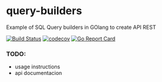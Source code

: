 # query-builders

Example of SQL Query builders in GOlang to create API REST

[![Build Status](https://travis-ci.org/Demitroi/query-builders.svg?branch=master)](https://travis-ci.org/Demitroi/query-builders)
[![codecov](https://codecov.io/gh/Demitroi/query-builders/branch/master/graph/badge.svg)](https://codecov.io/gh/Demitroi/query-builders)
[![Go Report Card](https://goreportcard.com/badge/github.com/Demitroi/query-builders)](https://goreportcard.com/report/github.com/Demitroi/query-builders)

### TODO:

* usage instructions
* api documentacion

